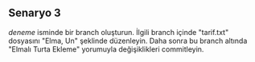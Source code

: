 ## Senaryo 3

*deneme* isminde bir branch  oluşturun. İlgili branch içinde "tarif.txt" dosyasını "Elma, Un" şeklinde düzenleyin. Daha sonra bu branch altında "Elmalı Turta Ekleme" yorumuyla değişiklikleri commitleyin. 













